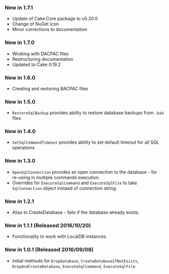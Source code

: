 ### New in 1.7.1
* Update of Cake.Core package to v0.20.0
* Change of NuGet icon
* Minor corrections to documentation

### New in 1.7.0
* Wroking with DACPAC files
* Restructuring documentation
* Updated to Cake 0.19.2

### New in 1.6.0
* Creating and restoring BACPAC files

### New in 1.5.0
* `RestoreSqlBackup` provides ability to restore database backups from `.bak` files

### New in 1.4.0
* `SetSqlCommandTimeout` provides ability to set default timeout for all SQL operations


### New in 1.3.0 
* `OpenSqlConnection` provides an open connection to the database - for re-using in multiple commands execution.
* Overrides for `ExecuteSqlCommand` and `ExecuteSqlFile` to take `SqlConnection` object instaed of connection string.

### New in 1.2.1
* Alias to CreateDatabase - fails if the database already exists.

### New in 1.1.1 (Released 2016/10/20)
* Functionality to work with LocalDB instances.

### New in 1.0.1 (Released 2016/09/08)
* Initial methods for `DropDatabase`, `CreateDatabaseIfNotExists`, `DropAndCreateDatabase`, `ExecuteSqlCommand`, `ExecuteSqlFile`.

